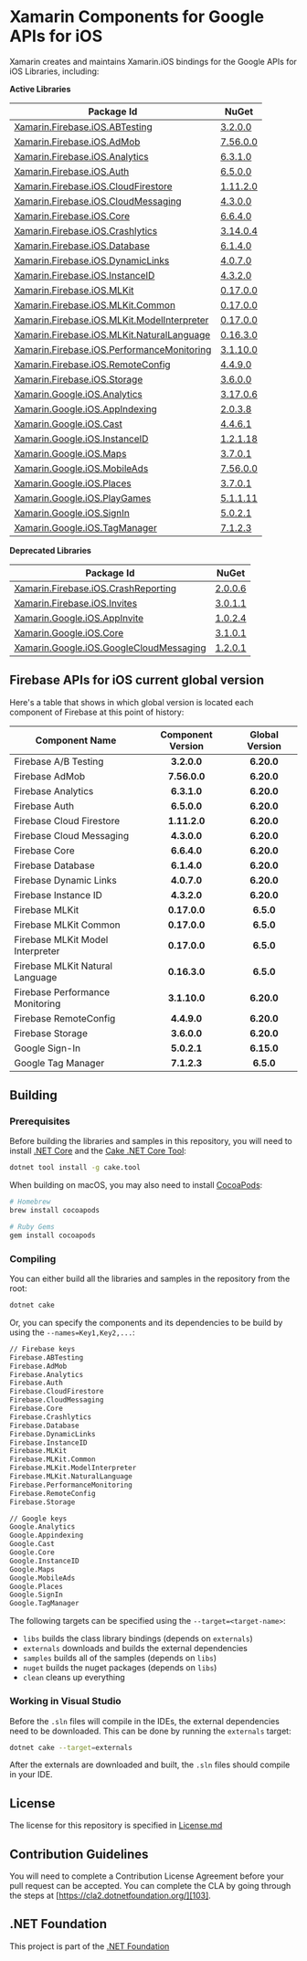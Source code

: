 # Xamarin Components for Google APIs for iOS

Xamarin creates and maintains Xamarin.iOS bindings for the Google APIs for iOS Libraries, including:

**Active Libraries**

| Package Id                                                                   | NuGet                                        |
|------------------------------------------------------------------------------|----------------------------------------------|
| [Xamarin.Firebase.iOS.ABTesting][F.ABTesting.Name]                           | [3.2.0.0][F.ABTesting.Package]               |
| [Xamarin.Firebase.iOS.AdMob][F.AdMob.Name]                                   | [7.56.0.0][F.AdMob.Package]                  |
| [Xamarin.Firebase.iOS.Analytics][F.Analytics.Name]                           | [6.3.1.0][F.Analytics.Package]               |
| [Xamarin.Firebase.iOS.Auth][F.Auth.Name]                                     | [6.5.0.0][F.Auth.Package]                    |
| [Xamarin.Firebase.iOS.CloudFirestore][F.CloudFirestore.Name]                 | [1.11.2.0][F.CloudFirestore.Package]         |
| [Xamarin.Firebase.iOS.CloudMessaging][F.CloudMessaging.Name]                 | [4.3.0.0][F.CloudMessaging.Package]          |
| [Xamarin.Firebase.iOS.Core][F.Core.Name]                                     | [6.6.4.0][F.Core.Package]                    |
| [Xamarin.Firebase.iOS.Crashlytics][F.Crashlytics.Name]                       | [3.14.0.4][F.Crashlytics.Package]            |
| [Xamarin.Firebase.iOS.Database][F.Database.Name]                             | [6.1.4.0][F.Database.Package]                |
| [Xamarin.Firebase.iOS.DynamicLinks][F.DynamicLinks.Name]                     | [4.0.7.0][F.DynamicLinks.Package]            |
| [Xamarin.Firebase.iOS.InstanceID][F.InstanceID.Name]                         | [4.3.2.0][F.InstanceID.Package]              |
| [Xamarin.Firebase.iOS.MLKit][F.MLKit.Name]                                   | [0.17.0.0][F.MLKit.Package]                  |
| [Xamarin.Firebase.iOS.MLKit.Common][F.MLKit.Common.Name]                     | [0.17.0.0][F.MLKit.Common.Package]           |
| [Xamarin.Firebase.iOS.MLKit.ModelInterpreter][F.MLKit.ModelInterpreter.Name] | [0.17.0.0][F.MLKit.ModelInterpreter.Package] |
| [Xamarin.Firebase.iOS.MLKit.NaturalLanguage][F.MLKit.NaturalLanguage.Name]   | [0.16.3.0][F.MLKit.NaturalLanguage.Package]  |
| [Xamarin.Firebase.iOS.PerformanceMonitoring][F.PerformanceMonitoring.Name]   | [3.1.10.0][F.PerformanceMonitoring.Package]  |
| [Xamarin.Firebase.iOS.RemoteConfig][F.RemoteConfig.Name]                     | [4.4.9.0][F.RemoteConfig.Package]            |
| [Xamarin.Firebase.iOS.Storage][F.Storage.Name]                               | [3.6.0.0][F.Storage.Package]                 |
| [Xamarin.Google.iOS.Analytics][G.Analytics.Name]                             | [3.17.0.6][G.Analytics.Package]              |
| [Xamarin.Google.iOS.AppIndexing][G.AppIndexing.Name]                         | [2.0.3.8][G.AppIndexing.Package]             |
| [Xamarin.Google.iOS.Cast][G.Cast.Name]                                       | [4.4.6.1][G.Cast.Package]                    |
| [Xamarin.Google.iOS.InstanceID][G.InstanceID.Name]                           | [1.2.1.18][G.InstanceID.Package]             |
| [Xamarin.Google.iOS.Maps][G.Maps.Name]                                       | [3.7.0.1][G.Maps.Package]                    |
| [Xamarin.Google.iOS.MobileAds][G.MobileAds.Name]                             | [7.56.0.0][G.MobileAds.Package]              |
| [Xamarin.Google.iOS.Places][G.Places.Name]                                   | [3.7.0.1][G.Places.Package]                  |
| [Xamarin.Google.iOS.PlayGames][G.PlayGames.Name]                             | [5.1.1.11][G.PlayGames.Package]              |
| [Xamarin.Google.iOS.SignIn][G.SignIn.Name]                                   | [5.0.2.1][G.SignIn.Package]                  |
| [Xamarin.Google.iOS.TagManager][G.TagManager.Name]                           | [7.1.2.3][G.TagManager.Package]              |

**Deprecated Libraries**

| Package Id                                                                 | NuGet                                      |
|----------------------------------------------------------------------------|--------------------------------------------|
| [Xamarin.Firebase.iOS.CrashReporting][F.CrashReporting.Name]               | [2.0.0.6][F.CrashReporting.Package]        |
| [Xamarin.Firebase.iOS.Invites][F.Invites.Name]                             | [3.0.1.1][F.Invites.Package]               |
| [Xamarin.Google.iOS.AppInvite][G.AppInvite.Name]                           | [1.0.2.4][G.AppInvite.Package]             |
| [Xamarin.Google.iOS.Core][G.Core.Name]                                     | [3.1.0.1][G.Core.Package]                  |
| [Xamarin.Google.iOS.GoogleCloudMessaging][G.GoogleCloudMessaging.Name]     | [1.2.0.1][G.GoogleCloudMessaging.Package]  |

## Firebase APIs for iOS current global version

Here's a table that shows in which global version is located each component of Firebase at this point of history:

| Component Name                   | Component Version | Global Version |
|----------------------------------|:-----------------:|:--------------:|
| Firebase A/B Testing             | **3.2.0.0**       | **6.20.0**     |
| Firebase AdMob                   | **7.56.0.0**      | **6.20.0**     |
| Firebase Analytics               | **6.3.1.0**       | **6.20.0**     |
| Firebase Auth                    | **6.5.0.0**       | **6.20.0**     |
| Firebase Cloud Firestore         | **1.11.2.0**      | **6.20.0**     |
| Firebase Cloud Messaging         | **4.3.0.0**       | **6.20.0**     |
| Firebase Core                    | **6.6.4.0**       | **6.20.0**     |
| Firebase Database                | **6.1.4.0**       | **6.20.0**     |
| Firebase Dynamic Links           | **4.0.7.0**       | **6.20.0**     |
| Firebase Instance ID             | **4.3.2.0**       | **6.20.0**     |
| Firebase MLKit                   | **0.17.0.0**      | **6.5.0**      |
| Firebase MLKit Common            | **0.17.0.0**      | **6.5.0**      |
| Firebase MLKit Model Interpreter | **0.17.0.0**      | **6.5.0**      |
| Firebase MLKit Natural Language  | **0.16.3.0**      | **6.5.0**      |
| Firebase Performance Monitoring  | **3.1.10.0**      | **6.20.0**     |
| Firebase RemoteConfig            | **4.4.9.0**       | **6.20.0**     |
| Firebase Storage                 | **3.6.0.0**       | **6.20.0**     |
| Google Sign-In                   | **5.0.2.1**       | **6.15.0**     |
| Google Tag Manager               | **7.1.2.3**       | **6.5.0**      |

## Building 

### Prerequisites

Before building the libraries and samples in this repository, you will need to install [.NET Core][30] and the [Cake .NET Core Tool][32]:

```sh
dotnet tool install -g cake.tool
```

When building on macOS, you may also need to install [CocoaPods][31]:

```sh
# Homebrew
brew install cocoapods

# Ruby Gems
gem install cocoapods
```

### Compiling

You can either build all the libraries and samples in the repository from the root:

```sh
dotnet cake
```

Or, you can specify the components and its dependencies to be build by using the `--names=Key1,Key2,...`:

```sh
// Firebase keys
Firebase.ABTesting
Firebase.AdMob
Firebase.Analytics
Firebase.Auth
Firebase.CloudFirestore
Firebase.CloudMessaging
Firebase.Core
Firebase.Crashlytics
Firebase.Database
Firebase.DynamicLinks
Firebase.InstanceID
Firebase.MLKit
Firebase.MLKit.Common
Firebase.MLKit.ModelInterpreter
Firebase.MLKit.NaturalLanguage
Firebase.PerformanceMonitoring
Firebase.RemoteConfig
Firebase.Storage

// Google keys
Google.Analytics
Google.Appindexing
Google.Cast
Google.Core
Google.InstanceID
Google.Maps
Google.MobileAds
Google.Places
Google.SignIn
Google.TagManager
```

The following targets can be specified using the `--target=<target-name>`:

 - `libs` builds the class library bindings (depends on `externals`)
 - `externals` downloads and builds the external dependencies
 - `samples` builds all of the samples (depends on `libs`)
 - `nuget` builds the nuget packages (depends on `libs`)
 - `clean` cleans up everything


### Working in Visual Studio

Before the `.sln` files will compile in the IDEs, the external dependencies need to be downloaded. This can be done by running the `externals` target:

```sh
dotnet cake --target=externals
```

After the externals are downloaded and built, the `.sln` files should compile in your IDE.

## License

The license for this repository is specified in 
[License.md](License.md)

## Contribution Guidelines

You will need to complete a Contribution License Agreement before your pull request can be accepted. You can complete the CLA by going through the steps at [https://cla2.dotnetfoundation.org/][103].

## .NET Foundation

This project is part of the [.NET Foundation][104]


[comment]: # (Path for active Firebase component folders)

[F.ABTesting.Name]: source/Firebase/ABTesting
[F.AdMob.Name]: source/Firebase/AdMob
[F.Analytics.Name]: source/Firebase/Analytics
[F.Auth.Name]: source/Firebase/Auth
[F.CloudFirestore.Name]: source/Firebase/CloudFirestore
[F.CloudMessaging.Name]: source/Firebase/CloudMessaging
[F.Core.Name]: source/Firebase/Core
[F.Crashlytics.Name]: source/Firebase/Crashlytics
[F.Database.Name]: source/Firebase/Database
[F.DynamicLinks.Name]: source/Firebase/DynamicLinks
[F.InstanceID.Name]: source/Firebase/InstanceID
[F.MLKit.Name]: source/Firebase/MLKit
[F.MLKit.Common.Name]: source/Firebase/MLKit.Common
[F.MLKit.ModelInterpreter.Name]: source/Firebase/MLKit.ModelInterpreter
[F.MLKit.NaturalLanguage.Name]: source/Firebase/MLKit.NaturalLanguage
[F.PerformanceMonitoring.Name]: source/Firebase/PerformanceMonitoring
[F.RemoteConfig.Name]: source/Firebase/RemoteConfig
[F.Storage.Name]: source/Firebase/Storage

[comment]: # (URL for active Firebase component NuGets)

[F.ABTesting.Package]: https://www.nuget.org/packages/Xamarin.Firebase.iOS.ABTesting/
[F.AdMob.Package]: https://www.nuget.org/packages/Xamarin.Firebase.iOS.AdMob/
[F.Analytics.Package]: https://www.nuget.org/packages/Xamarin.Firebase.iOS.Analytics/
[F.Auth.Package]: https://www.nuget.org/packages/Xamarin.Firebase.iOS.Auth/
[F.CloudFirestore.Package]: https://www.nuget.org/packages/Xamarin.Firebase.iOS.CloudFirestore/
[F.CloudMessaging.Package]: https://www.nuget.org/packages/Xamarin.Firebase.iOS.CloudMessaging/
[F.Core.Package]: https://www.nuget.org/packages/Xamarin.Firebase.iOS.Core/
[F.Crashlytics.Package]: https://www.nuget.org/packages/Xamarin.Firebase.iOS.Crashlytics/
[F.Database.Package]: https://www.nuget.org/packages/Xamarin.Firebase.iOS.Database/
[F.DynamicLinks.Package]: https://www.nuget.org/packages/Xamarin.Firebase.iOS.DynamicLinks/
[F.InstanceID.Package]: https://www.nuget.org/packages/Xamarin.Firebase.iOS.InstanceID/
[F.MLKit.Package]: https://www.nuget.org/packages/Xamarin.Firebase.iOS.MLKit/
[F.MLKit.Common.Package]: https://www.nuget.org/packages/Xamarin.Firebase.iOS.MLKit.Common/
[F.MLKit.ModelInterpreter.Package]: https://www.nuget.org/packages/Xamarin.Firebase.iOS.MLKit.ModelInterpreter/
[F.MLKit.NaturalLanguage.Package]: https://www.nuget.org/packages/Xamarin.Firebase.iOS.MLKit.NaturalLanguage/
[F.PerformanceMonitoring.Package]: https://www.nuget.org/packages/Xamarin.Firebase.iOS.PerformanceMonitoring/
[F.RemoteConfig.Package]: https://www.nuget.org/packages/Xamarin.Firebase.iOS.RemoteConfig/
[F.Storage.Package]: https://www.nuget.org/packages/Xamarin.Firebase.iOS.Storage/


[comment]: # (Path for active Google component folders)

[G.Analytics.Name]: source/Google/Analytics
[G.AppIndexing.Name]: source/Google/AppIndexing
[G.Cast.Name]: source/Google/Cast
[G.InstanceID.Name]: source/Google/InstanceID
[G.Maps.Name]: source/Google/Maps
[G.MobileAds.Name]: source/Google/MobileAds
[G.Places.Name]: source/Google/Places
[G.PlayGames.Name]: source/Google/PlayGames
[G.SignIn.Name]: source/Google/SignIn
[G.TagManager.Name]: source/Google/TagManager

[comment]: # (URL for active Google component NuGets)

[G.Analytics.Package]: https://www.nuget.org/packages/Xamarin.Google.iOS.Analytics/
[G.AppIndexing.Package]: https://www.nuget.org/packages/Xamarin.Google.iOS.AppIndexing/
[G.Cast.Package]: https://www.nuget.org/packages/Xamarin.Google.iOS.Cast/
[G.InstanceID.Package]: https://www.nuget.org/packages/Xamarin.Google.iOS.InstanceID/
[G.Maps.Package]: https://www.nuget.org/packages/Xamarin.Google.iOS.Maps/
[G.MobileAds.Package]: https://www.nuget.org/packages/Xamarin.Google.iOS.MobileAds/
[G.Places.Package]: https://www.nuget.org/packages/Xamarin.Google.iOS.Places/
[G.PlayGames.Package]: https://www.nuget.org/packages/Xamarin.Google.iOS.PlayGames/
[G.SignIn.Package]: https://www.nuget.org/packages/Xamarin.Google.iOS.SignIn/
[G.TagManager.Package]: https://www.nuget.org/packages/Xamarin.Google.iOS.TagManager/


[comment]: # (Path for deprecated Firebase component folders)

[F.CrashReporting.Name]: source/Firebase/CrashReporting
[F.Invites.Name]: source/Firebase/Invites

[comment]: # (URL for deprecated Firebase component NuGets)

[F.CrashReporting.Package]: https://www.nuget.org/packages/Xamarin.Firebase.iOS.CrashReporting/
[F.Invites.Package]: https://www.nuget.org/packages/Xamarin.Firebase.iOS.Invites/

[comment]: # (Path for deprecated Google component folders)

[G.AppInvite.Name]: source/Google/AppInvite
[G.Core.Name]: source/Google/Core
[G.GoogleCloudMessaging.Name]: source/Google/GoogleCloudMessaging

[comment]: # (URL for deprecated Google component NuGets)

[G.AppInvite.Package]: https://www.nuget.org/packages/Xamarin.Google.iOS.AppInvite/
[G.Core.Package]: https://www.nuget.org/packages/Xamarin.Google.iOS.Core/
[G.GoogleCloudMessaging.Package]: https://www.nuget.org/packages/Xamarin.Google.iOS.GoogleCloudMessaging/


[101]: https://cocoapods.org/
[102]: http://cakebuild.net
[103]: https://cla2.dotnetfoundation.org/
[104]: http://www.dotnetfoundation.org/projects

[30]: https://dotnet.microsoft.com/download
[31]: https://cocoapods.org/
[32]: http://cakebuild.net
[33]: https://cla2.dotnetfoundation.org/
[34]: http://www.dotnetfoundation.org/projects

